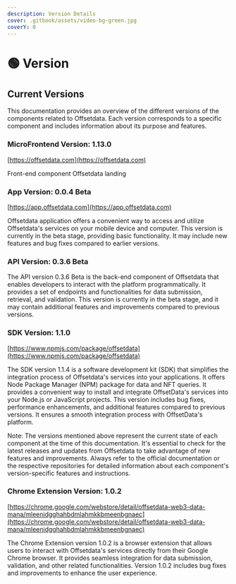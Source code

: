 ```yaml
---
description: Version Details
cover: .gitbook/assets/video-bg-green.jpg
coverY: 0
---
```


# 🟢 Version

## Current Versions&#x20;

This documentation provides an overview of the different versions of the components related to Offsetdata. Each version corresponds to a specific component and includes information about its purpose and features.

### MicroFrontend Version: 1.13.0

[https://offsetdata.com](https://offsetdata.com)

Front-end component Offsetdata landing&#x20;

### App Version: 0.0.4 Beta

[https://app.offsetdata.com](https://app.offsetdata.com)

Offsetdata application offers a convenient way to access and utilize Offsetdata's services on your mobile device and computer. This version is currently in the beta stage, providing basic functionality. It may include new features and bug fixes compared to earlier versions.

### API Version: 0.3.6 Beta

The API version 0.3.6 Beta is the back-end component of Offsetdata that enables developers to interact with the platform programmatically. It provides a set of endpoints and functionalities for data submission, retrieval, and validation. This version is currently in the beta stage, and it may contain additional features and improvements compared to previous versions.

### SDK Version: 1.1.0

[https://www.npmjs.com/package/offsetdata](https://www.npmjs.com/package/offsetdata)

The SDK version 1.1.4 is a software development kit (SDK) that simplifies the integration process of Offsetdata's services into your applications. It offers  Node Package Manager (NPM) package for data and NFT queries. It provides a convenient way to install and integrate OffsetData's services into your Node.js or JavaScript projects. This version includes bug fixes, performance enhancements, and additional features compared to previous versions. It ensures a smooth integration process with OffsetData's platform.

Note: The versions mentioned above represent the current state of each component at the time of this documentation. It's essential to check for the latest releases and updates from Offsetdata to take advantage of new features and improvements. Always refer to the official documentation or the respective repositories for detailed information about each component's version-specific features and instructions.

### Chrome Extension Version: 1.0.2

[https://chrome.google.com/webstore/detail/offsetdata-web3-data-mana/mleenidgghahbdmlahmkkbmeenbgnaec](https://chrome.google.com/webstore/detail/offsetdata-web3-data-mana/mleenidgghahbdmlahmkkbmeenbgnaec)

The Chrome Extension version 1.0.2 is a browser extension that allows users to interact with Offsetdata's services directly from their Google Chrome browser. It provides seamless integration for data submission, validation, and other related functionalities. Version 1.0.2 includes bug fixes and improvements to enhance the user experience.





